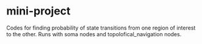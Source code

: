 # mini-project

Codes for finding probability of state transitions from one region of interest to the other. Runs with soma nodes and topolofical_navigation nodes.
